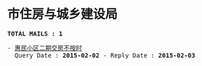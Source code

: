# 市住房与城乡建设局
<pre><b>TOTAL MAILS : 1</b></pre>
<pre>
- <a href="../../categories/mails/2961.md">惠民小区二期交房不按时</a><br/>  Query Date : <b>2015-02-02</b> - Reply Date : <b>2015-02-03</b>
</pre>
